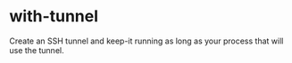# with-tunnel
Create an SSH tunnel and keep-it running as long as your process that will use the tunnel.
